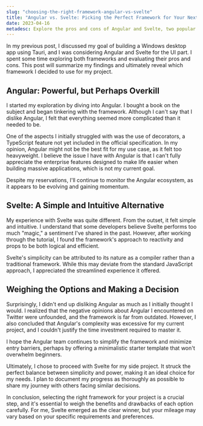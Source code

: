 ```yaml
---
slug: "choosing-the-right-framework-angular-vs-svelte"
title: "Angular vs. Svelte: Picking the Perfect Framework for Your Next Side Project"
date: 2023-04-16
metadesc: Explore the pros and cons of Angular and Svelte, two popular web development frameworks, and discover which one is the best fit for your specific project needs.
---
```


In my previous post, I discussed my goal of building a Windows desktop app using Tauri, and I was considering Angular and Svelte for the UI part. I spent some time exploring both frameworks and evaluating their pros and cons. This post will summarize my findings and ultimately reveal which framework I decided to use for my project.

## Angular: Powerful, but Perhaps Overkill

I started my exploration by diving into Angular. I bought a book on the subject and began tinkering with the framework. Although I can't say that I dislike Angular, I felt that everything seemed more complicated than it needed to be.

One of the aspects I initially struggled with was the use of decorators, a TypeScript feature not yet included in the official specification. In my opinion, Angular might not be the best fit for my use case, as it felt too heavyweight. I believe the issue I have with Angular is that I can't fully appreciate the enterprise features designed to make life easier when building massive applications, which is not my current goal.

Despite my reservations, I'll continue to monitor the Angular ecosystem, as it appears to be evolving and gaining momentum.

## Svelte: A Simple and Intuitive Alternative

My experience with Svelte was quite different. From the outset, it felt simple and intuitive. I understand that some developers believe Svelte performs too much "magic," a sentiment I've shared in the past. However, after working through the tutorial, I found the framework's approach to reactivity and props to be both logical and efficient.

Svelte's simplicity can be attributed to its nature as a compiler rather than a traditional framework. While this may deviate from the standard JavaScript approach, I appreciated the streamlined experience it offered.

## Weighing the Options and Making a Decision
Surprisingly, I didn't end up disliking Angular as much as I initially thought I would. I realized that the negative opinions about Angular I encountered on Twitter were unfounded, and the framework is far from outdated. However, I also concluded that Angular's complexity was excessive for my current project, and I couldn't justify the time investment required to master it.

I hope the Angular team continues to simplify the framework and minimize entry barriers, perhaps by offering a minimalistic starter template that won't overwhelm beginners.

Ultimately, I chose to proceed with Svelte for my side project. It struck the perfect balance between simplicity and power, making it an ideal choice for my needs. I plan to document my progress as thoroughly as possible to share my journey with others facing similar decisions.

In conclusion, selecting the right framework for your project is a crucial step, and it's essential to weigh the benefits and drawbacks of each option carefully. For me, Svelte emerged as the clear winner, but your mileage may vary based on your specific requirements and preferences.